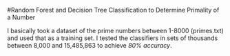 #Random Forest and Decision Tree Classification to Determine Primality of a Number

I basically took a dataset of the prime numbers between 1-8000 (primes.txt) and used that as a training set. I tested the classifiers in sets of thousands between 8,000 and 15,485,863 to achieve *80% accuracy*. 
